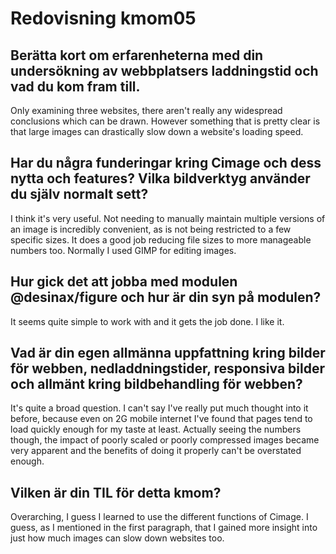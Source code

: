 ---
---
Redovisning kmom05
=========================

Berätta kort om erfarenheterna med din undersökning av webbplatsers laddningstid och vad du kom fram till.
-------------------------

Only examining three websites, there aren't really any widespread conclusions which can be drawn. However something that is pretty clear is that large images can drastically slow down a website's loading speed.

Har du några funderingar kring Cimage och dess nytta och features? Vilka bildverktyg använder du själv normalt sett?
-------------------------

I think it's very useful. Not needing to manually maintain multiple versions of an image is incredibly convenient, as is not being restricted to a few specific sizes. It does a good job reducing file sizes to more manageable numbers too. Normally I used GIMP for editing images.

Hur gick det att jobba med modulen @desinax/figure och hur är din syn på modulen?
-------------------------

It seems quite simple to work with and it gets the job done. I like it.

Vad är din egen allmänna uppfattning kring bilder för webben, nedladdningstider, responsiva bilder och allmänt kring bildbehandling för webben?
-------------------------

It's quite a broad question. I can't say I've really put much thought into it before, because even on 2G mobile internet I've found that pages tend to load quickly enough for my taste at least. Actually seeing the numbers though, the impact of poorly scaled or poorly compressed images became very apparent and the benefits of doing it properly can't be overstated enough.

Vilken är din TIL för detta kmom?
-------------------------

Overarching, I guess I learned to use the different functions of Cimage. I guess, as I mentioned in the first paragraph, that I gained more insight into just how much images can slow down websites too.
